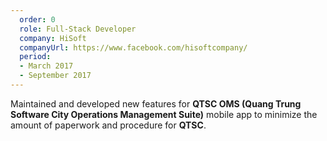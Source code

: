 ```yaml
---
  order: 0
  role: Full-Stack Developer
  company: HiSoft
  companyUrl: https://www.facebook.com/hisoftcompany/
  period:
  - March 2017
  - September 2017
---
```


<p>
  Maintained and developed new features
  for <b>QTSC OMS (Quang Trung Software City Operations Management Suite)</b> mobile
  app to minimize the amount of paperwork and procedure
  for <b>QTSC</b>.
</p>
